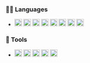 <!--### 👋 Hi there!
- 💬 Want to contact me? Here is my discord: `djebzer#1820`
-->

### 👨‍💻 Languages
- <code><img title="HTML" height="20" src="https://img.icons8.com/color/2x/html-5.png"></code>
<code><img title="CSS" height="20" src="https://img.icons8.com/color/2x/css3.png"></code>
<code><img title="Sass" height="20" src="https://img.icons8.com/color/2x/sass-avatar.png"></code>
<code><img title="JavaScript" height="20" src="https://img.icons8.com/color/2x/javascript.png"></code>
<code><img title="TypeScript" height="20" src="https://img.icons8.com/color/2x/typescript.png"></code>
<code><img title="PHP" height="20" src="https://img.icons8.com/officel/2x/php-logo.png"></code>
<code><img title="SQL" height="20" src="https://img.icons8.com/office/2x/data-configuration.png"></code>
<code><img title="Lua" height="20" src="https://img.icons8.com/external-tal-revivo-shadow-tal-revivo/2x/external-lua-is-a-lightweight-multi-paradigm-programming-language-logo-shadow-tal-revivo.png"></code>

### 🧰 Tools
- <code><img title="NodeJS" height="20" src="https://img.icons8.com/fluency/2x/node-js.png"></code>
<code><img title='Yarn' width='20' height='20' src='https://seeklogo.com/images/Y/yarn-logo-F5E7A65FA2-seeklogo.com.png'></code>
<code><img title="React" height="20" src="https://logos-download.com/wp-content/uploads/2016/09/React_logo_logotype_emblem.png"></code>
<code><img title="Bootstrap" height="20" src="https://upload.wikimedia.org/wikipedia/commons/b/b2/Bootstrap_logo.svg"></code>
<code><img title="Storybook" height="20" src="https://blog.ineat-group.com/wp-content/uploads/2019/08/011fc620-4cb2-11e9-a51a-fdbb10b4cabb-e1567090000539.png"></code>
